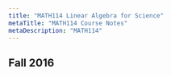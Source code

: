 ```yaml
---
title: "MATH114 Linear Algebra for Science"
metaTitle: "MATH114 Course Notes"
metaDescription: "MATH114"
---
```

 Fall 2016
---
